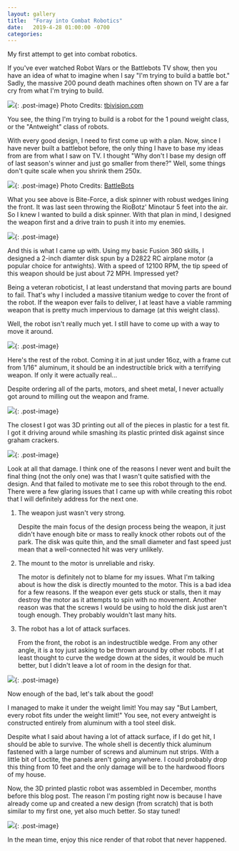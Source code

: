 ```yaml
---
layout: gallery
title:  "Foray into Combat Robotics"
date:   2019-4-28 01:00:00 -0700
categories: 
---
```

My first attempt to get into combat robotics.
<!--more-->
If you've ever watched Robot Wars or the Battlebots TV show, then you have an idea of what to imagine when I say "I'm trying to build a battle bot." Sadly, the massive 200 pound death machines often shown on TV are a far cry from what I'm trying to build.

![](/assets/2019-4-27-antweight-1/1_battlebots.jpg){: .post-image}
Photo Credits: [tbivision.com](https://tbivision.com/2016/07/19/spike-channel-5-win-bidding-war-battlebots/624532/)

You see, the thing I'm trying to build is a robot for the 1 pound weight class, or the "Antweight" class of robots. 

With every good design, I need to first come up with a plan. Now, since I have never built a battlebot before, the only thing I have to base my ideas from are from what I saw on TV. I thought "Why don't I base my design off of last season's winner and just go smaller from there?"
Well, some things don't quite scale when you shrink them 250x.

![](/assets/2019-4-27-antweight-1/2_biteforce.jpg){: .post-image}
Photo Credits: [BattleBots](https://battlebots.com/robot/bite-force-2018/)

What you see above is Bite-Force, a disk spinner with robust wedges lining the front. It was last seen throwing the RioBotz' Minotaur 5 feet into the air. So I knew I wanted to build a disk spinner. With that plan in mind, I designed the weapon first and a drive train to push it into my enemies.

![](/assets/2019-4-27-antweight-1/3_weapon.png){: .post-image}

And this is what I came up with. Using my basic Fusion 360 skills, I designed a 2-inch diamter disk spun by a D2822 RC airplane motor (a popular choice for antwights). With a speed of 12100 RPM, the tip speed of this weapon should be just about 72 MPH. Impressed yet?

Being a veteran roboticist, I at least understand that moving parts are bound to fail. That's why I included a massive titanium wedge to cover the front of the robot. If the weapon ever fails to deliver, I at least have a viable ramming weapon that is pretty much impervious to damage (at this weight class).

Well, the robot isn't really much yet. I still have to come up with a way to move it around.

![](/assets/2019-4-27-antweight-1/4_name_tbd.png){: .post-image}

Here's the rest of the robot. Coming it in at just under 16oz, with a frame cut from 1/16" aluminum, it should be an indestructible brick with a terrifying weapon. If only it were actually real...

Despite ordering all of the parts, motors, and sheet metal, I never actually got around to milling out the weapon and frame. 

![](/assets/2019-4-27-antweight-1/5_printed.jpg){: .post-image}

The closest I got was 3D printing out all of the pieces  in plastic for a test fit. I got it driving around while smashing its plastic printed disk against since graham crackers.

![](/assets/2019-4-27-antweight-1/6_cracker.jpg){: .post-image}

Look at all that damage. I think one of the reasons I never went and built the final thing (not the only one) was that I wasn't quite satisfied with the design. And that failed to motivate me to see this robot through to the end. There were a few glaring issues that I came up with while creating this robot that I will definitely address for the next one.

1. The weapon just wasn't very strong.

    Despite the main focus of the design process being the weapon, it just didn't have enough bite or mass to really knock other robots out of the park. The disk was quite thin, and the small diameter and fast speed just mean that a well-connected hit was very unlikely.

2. The mount to the motor is unreliable and risky.

    The motor is definitely not to blame for my issues. What I'm talking about is how the disk is directly mounted to the motor. This is a bad idea for a few reasons. If the weapon ever gets stuck or stalls, then it may destroy the motor as it attempts to spin with no movement. Another reason was that the screws I would be using to hold the disk just aren't tough enough. They probably wouldn't last many hits.

3. The robot has a lot of attack surfaces.

    From the front, the robot is an indestructible wedge. From any other angle, it is a toy just asking to be thrown around by other robots. If I at least thought to curve the wedge down at the sides, it would be much better, but I didn't leave a lot of room in the design for that.

![](/assets/2019-4-27-antweight-1/7_enclosed.jpg){: .post-image}

Now enough of the bad, let's talk about the good!

I managed to make it under the weight limit! You may say "But Lambert, every robot fits under the weight limit!" You see, not every antweight is constructed entirely from aluminum with a tool steel disk.

Despite what I said about having a lot of attack surface, if I do get hit, I should be able to survive. The whole shell is decently thick aluminum fastened with a large number of screws and aluminum nut strips. With a little bit of Loctite, the panels aren't going anywhere. I could probably drop this thing from 10 feet and the only damage will be to the hardwood floors of my house.

Now, the 3D printed plastic robot was assembled in December, months before this blog post. The reason I'm posting right now is because I have already come up and created a new design (from scratch) that is both similar to my first one, yet also much better. So stay tuned!

![](/assets/2019-4-27-antweight-1/8_render.png){: .post-image}

In the mean time, enjoy this nice render of that robot that never happened.
